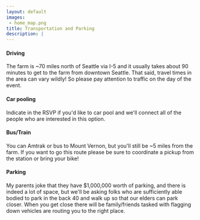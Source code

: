```yaml
---
layout: default
images:
 - home_map.png
title: Transportation and Parking
description: |
---
```


#### Driving
The farm is ~70 miles north of Seattle via I-5 and it usually takes about 90 minutes to get to the farm from downtown Seattle. That said, travel times in the area can vary wildly! So please pay attention to traffic on the day of the event.

#### Car pooling
Indicate in the RSVP if you'd like to car pool and we'll connect all of the people who are interested in this option.

#### Bus/Train
You can Amtrak or bus to Mount Vernon, but you'll still be ~5 miles from the farm. If you want to go this route please be sure to coordinate a pickup from the station or bring your bike!

#### Parking
My parents joke that they have $1,000,000 worth of parking, and there is indeed a lot of space, but we'll be asking folks who are sufficiently able bodied to park in the back 40 and walk up so that our elders can park closer. When you get close there will be family/friends tasked with flagging down vehicles are routing you to the right place.